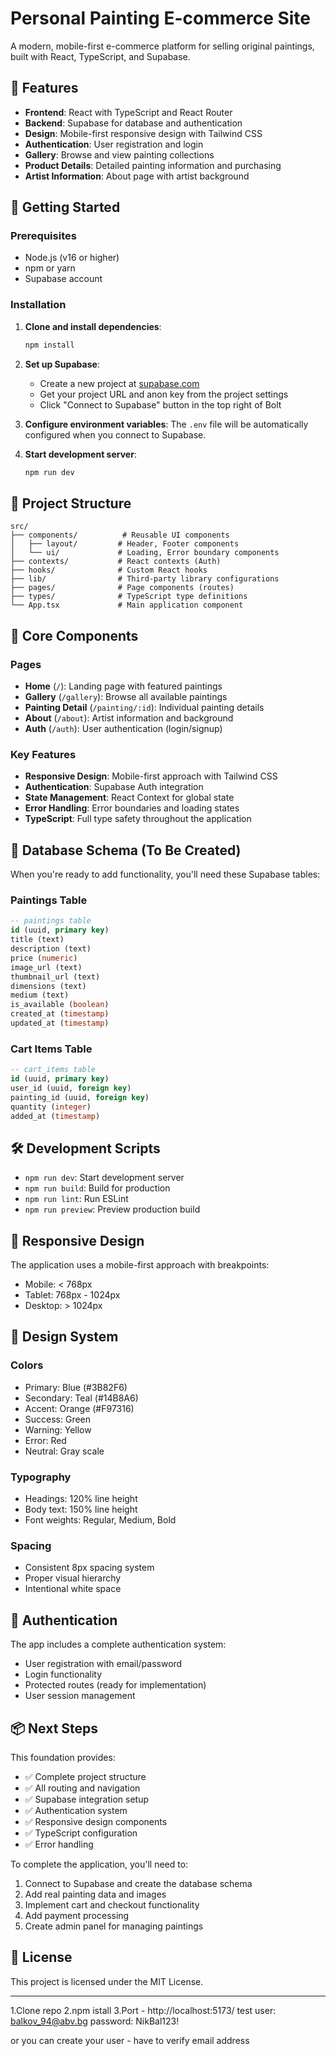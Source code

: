 # Personal Painting E-commerce Site

A modern, mobile-first e-commerce platform for selling original paintings, built with React, TypeScript, and Supabase.

## 🎨 Features

- **Frontend**: React with TypeScript and React Router
- **Backend**: Supabase for database and authentication
- **Design**: Mobile-first responsive design with Tailwind CSS
- **Authentication**: User registration and login
- **Gallery**: Browse and view painting collections
- **Product Details**: Detailed painting information and purchasing
- **Artist Information**: About page with artist background

## 🚀 Getting Started

### Prerequisites

- Node.js (v16 or higher)
- npm or yarn
- Supabase account

### Installation

1. **Clone and install dependencies**:
   ```bash
   npm install
   ```

2. **Set up Supabase**:
   - Create a new project at [supabase.com](https://supabase.com)
   - Get your project URL and anon key from the project settings
   - Click "Connect to Supabase" button in the top right of Bolt
   
3. **Configure environment variables**:
   The `.env` file will be automatically configured when you connect to Supabase.

4. **Start development server**:
   ```bash
   npm run dev
   ```

## 📁 Project Structure

```
src/
├── components/          # Reusable UI components
│   ├── layout/         # Header, Footer components
│   └── ui/             # Loading, Error boundary components
├── contexts/           # React contexts (Auth)
├── hooks/              # Custom React hooks
├── lib/                # Third-party library configurations
├── pages/              # Page components (routes)
├── types/              # TypeScript type definitions
└── App.tsx             # Main application component
```

## 🎯 Core Components

### Pages
- **Home** (`/`): Landing page with featured paintings
- **Gallery** (`/gallery`): Browse all available paintings
- **Painting Detail** (`/painting/:id`): Individual painting details
- **About** (`/about`): Artist information and background
- **Auth** (`/auth`): User authentication (login/signup)

### Key Features
- **Responsive Design**: Mobile-first approach with Tailwind CSS
- **Authentication**: Supabase Auth integration
- **State Management**: React Context for global state
- **Error Handling**: Error boundaries and loading states
- **TypeScript**: Full type safety throughout the application

## 🔧 Database Schema (To Be Created)

When you're ready to add functionality, you'll need these Supabase tables:

### Paintings Table
```sql
-- paintings table
id (uuid, primary key)
title (text)
description (text)
price (numeric)
image_url (text)
thumbnail_url (text)
dimensions (text)
medium (text)
is_available (boolean)
created_at (timestamp)
updated_at (timestamp)
```

### Cart Items Table
```sql
-- cart_items table
id (uuid, primary key)
user_id (uuid, foreign key)
painting_id (uuid, foreign key)
quantity (integer)
added_at (timestamp)
```

## 🛠️ Development Scripts

- `npm run dev`: Start development server
- `npm run build`: Build for production
- `npm run lint`: Run ESLint
- `npm run preview`: Preview production build

## 📱 Responsive Design

The application uses a mobile-first approach with breakpoints:
- Mobile: < 768px
- Tablet: 768px - 1024px  
- Desktop: > 1024px

## 🎨 Design System

### Colors
- Primary: Blue (#3B82F6)
- Secondary: Teal (#14B8A6)
- Accent: Orange (#F97316)
- Success: Green
- Warning: Yellow
- Error: Red
- Neutral: Gray scale

### Typography
- Headings: 120% line height
- Body text: 150% line height
- Font weights: Regular, Medium, Bold

### Spacing
- Consistent 8px spacing system
- Proper visual hierarchy
- Intentional white space

## 🔐 Authentication

The app includes a complete authentication system:
- User registration with email/password
- Login functionality
- Protected routes (ready for implementation)
- User session management

## 📦 Next Steps

This foundation provides:
- ✅ Complete project structure
- ✅ All routing and navigation
- ✅ Supabase integration setup
- ✅ Authentication system
- ✅ Responsive design components
- ✅ TypeScript configuration
- ✅ Error handling

To complete the application, you'll need to:
1. Connect to Supabase and create the database schema
2. Add real painting data and images
3. Implement cart and checkout functionality
4. Add payment processing
5. Create admin panel for managing paintings

## 📄 License

This project is licensed under the MIT License.

********************************
1.Clone repo
2.npm istall
3.Port - http://localhost:5173/
test user:
balkov_94@abv.bg
password: NikBal123!

or you can create your user - have to verify email address
